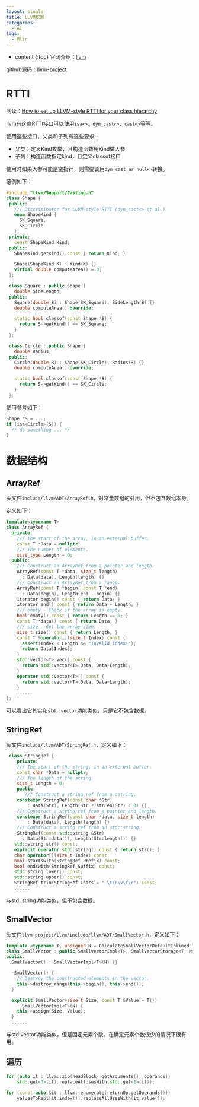 ```yaml
---
layout: single
title: LLVM积累
categories:
  - AI
tags:
  - Mlir
---
```


* content
{:toc}
官网介绍：[llvm](https://llvm.org/)

github源码：[llvm-project](https://github.com/llvm/llvm-project)

# RTTI

阅读：[How to set up LLVM-style RTTI for your class hierarchy](https://llvm.org/docs/HowToSetUpLLVMStyleRTTI.html#how-to-set-up-llvm-style-rtti-for-your-class-hierarchy)

llvm有这些RTTI接口可以使用`isa<>`、`dyn_cast<>`、`cast<>`等等。

使用这些接口，父类和子列有这些要求：

* 父类：定义Kind枚举，且构造函数用Kind做入参
* 子列：构造函数指定kind，且定义classof接口

使用时如果入参可能是空指针，则需要调用`dyn_cast_or_null<>`转换。

<!--more-->

范例如下：

``` c++
#include "llvm/Support/Casting.h"
class Shape {
 public:
   /// Discriminator for LLVM-style RTTI (dyn_cast<> et al.)
   enum ShapeKind {
     SK_Square,
     SK_Circle
   };
 private:
   const ShapeKind Kind;
 public:
   ShapeKind getKind() const { return Kind; }

   Shape(ShapeKind K) : Kind(K) {}
   virtual double computeArea() = 0;
 };

 class Square : public Shape {
   double SideLength;
 public:
   Square(double S) : Shape(SK_Square), SideLength(S) {}
   double computeArea() override;

   static bool classof(const Shape *S) {
     return S->getKind() == SK_Square;
   }
 };

 class Circle : public Shape {
   double Radius;
 public:
   Circle(double R) : Shape(SK_Circle), Radius(R) {}
   double computeArea() override;

   static bool classof(const Shape *S) {
     return S->getKind() == SK_Circle;
   }
 };
```

使用参考如下：

``` c++
Shape *S = ...;
if (isa<Circle>(S)) {
  /* do something ... */
}
```



# 数据结构

## ArrayRef

头文件`include/llvm/ADT/ArrayRef.h`，对常量数组的引用，但不包含数组本身。

定义如下：

``` c++
template<typename T>
class ArrayRef {
  private:
    /// The start of the array, in an external buffer.
    const T *Data = nullptr;
    /// The number of elements.
    size_type Length = 0;
  public:
    /// Construct an ArrayRef from a pointer and length.
    ArrayRef(const T *data, size_t length)
      : Data(data), Length(length) {}
    /// Construct an ArrayRef from a range.
    ArrayRef(const T *begin, const T *end)
      : Data(begin), Length(end - begin) {}
    iterator begin() const { return Data; }
    iterator end() const { return Data + Length; }
    /// empty - Check if the array is empty.
    bool empty() const { return Length == 0; }
    const T *data() const { return Data; }
    /// size - Get the array size.
    size_t size() const { return Length; }
    const T &operator[](size_t Index) const {
      assert(Index < Length && "Invalid index!");
      return Data[Index];
    }
    std::vector<T> vec() const {
      return std::vector<T>(Data, Data+Length);
    }
    operator std::vector<T>() const {
      return std::vector<T>(Data, Data+Length);
    }
    ......
};
```

可以看出它其实和`std::vector`功能类似，只是它不包含数据。

## StringRef

头文件`include/llvm/ADT/StringRef.h`，定义如下：

``` c++
 class StringRef {
    private:
    /// The start of the string, in an external buffer.
    const char *Data = nullptr;
    /// The length of the string.
    size_t Length = 0;
    public:
       /// Construct a string ref from a cstring.
    constexpr StringRef(const char *Str)
        : Data(Str), Length(Str ? strLen(Str) : 0) {}
    /// Construct a string ref from a pointer and length.
    constexpr StringRef(const char *data, size_t length)
        : Data(data), Length(length) {}
    /// Construct a string ref from an std::string.
    StringRef(const std::string &Str)
      : Data(Str.data()), Length(Str.length()) {}
   std::string str() const;
   explicit operator std::string() const { return str(); }
   char operator[](size_t Index) const;
   bool startswith(StringRef Prefix) const;
   bool endswith(StringRef Suffix) const;
   std::string lower() const;
   std::string upper() const;
   StringRef trim(StringRef Chars = " \t\n\v\f\r") const;
   ......
```

与std::string功能类似，但不包含数据。

## SmallVector

头文件`llvm-project/llvm/include/llvm/ADT/SmallVector.h`，定义如下：

``` c++
template <typename T, unsigned N = CalculateSmallVectorDefaultInlinedElements<T>::value>
class SmallVector : public SmallVectorImpl<T>, SmallVectorStorage<T, N> {
public:
  SmallVector() : SmallVectorImpl<T>(N) {}

  ~SmallVector() {
    // Destroy the constructed elements in the vector.
    this->destroy_range(this->begin(), this->end());
  }

  explicit SmallVector(size_t Size, const T &Value = T())
    : SmallVectorImpl<T>(N) {
    this->assign(Size, Value);
  }
  ......
```

与std:vector功能类似，但是固定元素个数。在确定元素个数很少的情况下很有用。

## 遍历

``` c++
for (auto it : llvm::zip(headBlock->getArguments(), operands))
    std::get<0>(it).replaceAllUsesWith(std::get<1>(it));

for (const auto &it : llvm::enumerate(returnOp.getOperands()))
    valuesToRepl[it.index()].replaceAllUsesWith(it.value());
```

